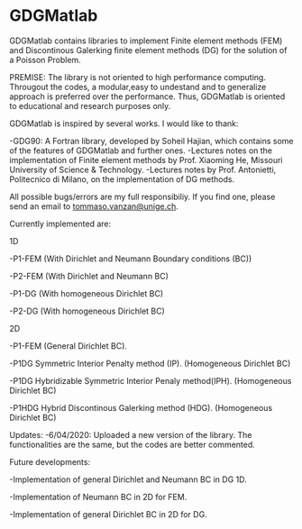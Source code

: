 # GDGMatlab
GDGMatlab contains libraries to implement Finite element methods (FEM) and Discontinous Galerking finite element methods (DG) for the solution of a Poisson Problem.

PREMISE: The library is not oriented to high performance computing. Througout the codes, a modular,easy to undestand and to generalize approach is preferred over the performance. Thus, GDGMatlab is oriented to educational and research purposes only. 


GDGMatlab is inspired by several works. I would like to thank:

-GDG90: A Fortran library, developed by Soheil Hajian, which contains some of the features of GDGMatlab and further ones.
-Lectures notes on the implementation of Finite element methods by Prof. Xiaoming He, Missouri University of Science & Technology.
-Lectures notes by Prof. Antonietti, Politecnico di Milano, on the implementation of DG methods.

 
All possible bugs/errors are my full responsibiliy. 
If you find one, please send an email to tommaso.vanzan@unige.ch.

Currently implemented are:

1D

-P1-FEM (With Dirichlet and Neumann Boundary conditions (BC))

-P2-FEM (With Dirichlet and Neumann BC)

-P1-DG  (With homogeneous Dirichlet BC)

-P2-DG  (With homogeneous Dirichlet BC)

2D

-P1-FEM (General Dirichlet BC).

-P1DG Symmetric Interior Penalty method (IP). (Homogeneous Dirichlet BC)

-P1DG Hybridizable Symmetric Interior Penaly method(IPH). (Homogeneous Dirichlet BC)

-P1HDG Hybrid Discontinous Galerking method (HDG). (Homogeneous Dirichlet BC)


Updates:
-6/04/2020: Uploaded a new version of the library. The functionalities are the same, but the codes are better commented.


Future developments:

-Implementation of general Dirichlet and Neumann BC in DG 1D.

-Implementation of Neumann BC in 2D for FEM.

-Implementation of general Dirichlet BC in 2D for DG.
